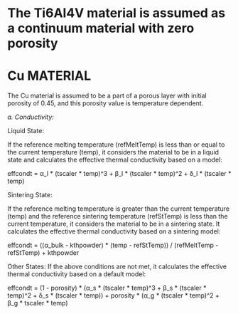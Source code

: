 # The Ti6Al4V material is assumed as a continuum material with zero porosity


# Cu MATERIAL
  The Cu material is assumed to be a part of a porous layer with initial porosity of 0.45, and this porosity value is temperature dependent.
  
 *a. Conductivity:*
  
  Liquid State:
  
If the reference melting temperature (refMeltTemp) is less than or equal to the current temperature (temp), it considers the material to be in a liquid state and calculates the effective thermal conductivity based on a model:

effcondt = α_l * (tscaler * temp)^3 + β_l * (tscaler * temp)^2 + δ_l * (tscaler * temp)

Sintering State:

If the reference melting temperature is greater than the current temperature (temp) and the reference sintering temperature (refStTemp) is less than the current temperature, it considers the material to be in a sintering state. It calculates the effective thermal conductivity based on a sintering model:

effcondt = ((α_bulk - kthpowder) * (temp - refStTemp)) / (refMeltTemp - refStTemp) + kthpowder

Other States:
If the above conditions are not met, it calculates the effective thermal conductivity based on a default model:

effcondt = (1 - porosity) * (α_s * (tscaler * temp)^3 + β_s * (tscaler * temp)^2 + δ_s * (tscaler * temp)) + porosity * (α_g * (tscaler * temp)^2 + β_g * tscaler * temp)



